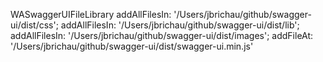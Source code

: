 WASwaggerUIFileLibrary 
	addAllFilesIn: '/Users/jbrichau/github/swagger-ui/dist/css';
	addAllFilesIn: '/Users/jbrichau/github/swagger-ui/dist/lib';
	addAllFilesIn: '/Users/jbrichau/github/swagger-ui/dist/images';
	addFileAt: '/Users/jbrichau/github/swagger-ui/dist/swagger-ui.min.js'
